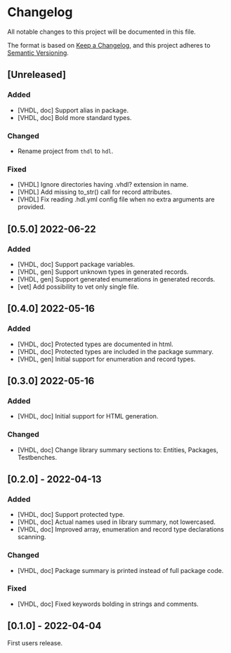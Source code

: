 # Changelog

All notable changes to this project will be documented in this file.

The format is based on [Keep a Changelog](https://keepachangelog.com/en/1.0.0/),
and this project adheres to [Semantic Versioning](https://semver.org/spec/v2.0.0.html).

## [Unreleased]
### Added
- [VHDL, doc] Support alias in package.
- [VHDL, doc] Bold more standard types.
### Changed
- Rename project from `thdl` to `hdl`.
### Fixed
- [VHDL] Ignore directories having \.vhdl? extension in name.
- [VHDL] Add missing to_str() call for record attributes.
- [VHDL] Fix reading .hdl.yml config file when no extra arguments are provided.

## [0.5.0] 2022-06-22
### Added
- [VHDL, doc] Support package variables.
- [VHDL, gen] Support unknown types in generated records.
- [VHDL, gen] Support generated enumerations in generated records.
- [vet] Add possibility to vet only single file.

## [0.4.0] 2022-05-16
### Added
- [VHDL, doc] Protected types are documented in html.
- [VHDL, doc] Protected types are included in the package summary.
- [VHDL, gen] Initial support for enumeration and record types.

## [0.3.0] 2022-05-16
### Added
- [VHDL, doc] Initial support for HTML generation.
### Changed
- [VHDL, doc] Change library summary sections to: Entities, Packages, Testbenches.

## [0.2.0] - 2022-04-13
### Added
- [VHDL, doc] Support protected type.
- [VHDL, doc] Actual names used in library summary, not lowercased.
- [VHDL, doc] Improved array, enumeration and record type declarations scanning.
### Changed
- [VHDL, doc] Package summary is printed instead of full package code.
### Fixed
- [VHDL, doc] Fixed keywords bolding in strings and comments.

## [0.1.0] - 2022-04-04
First users release.
